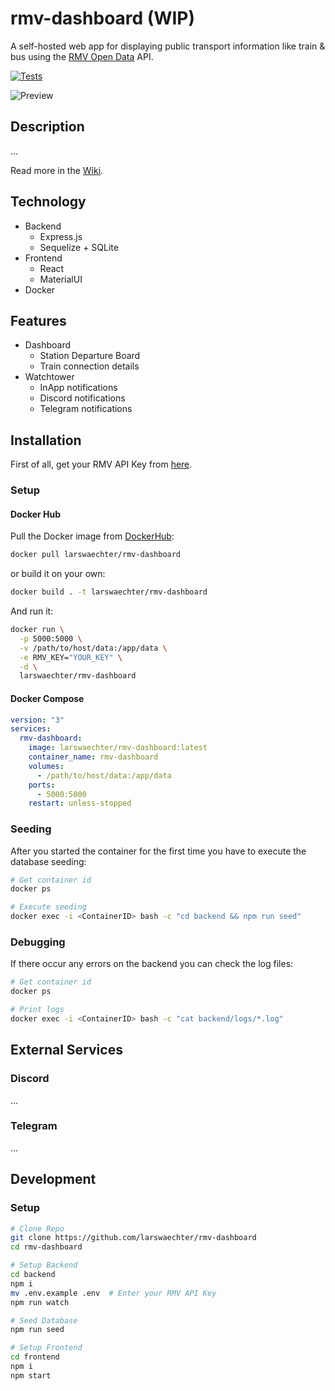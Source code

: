 # rmv-dashboard (WIP)

A self-hosted web app for displaying public transport information like train & bus using the [RMV Open Data](https://opendata.rmv.de/site/start.html) API.

[![Tests](https://github.com/larswaechter/rmv-dashboard/actions/workflows/tests.yml/badge.svg)](https://github.com/larswaechter/rmv-dashboard/actions/workflows/tests.yml)

![Preview](https://user-images.githubusercontent.com/11744028/196059284-17f40ac5-c390-4168-b243-00bf539f55a1.png)

## Description

...

Read more in the [Wiki](https://github.com/larswaechter/rmv-dashboard/wiki).

## Technology

- Backend
  - Express.js
  - Sequelize + SQLite
- Frontend
  - React
  - MaterialUI
- Docker

## Features

- Dashboard
  - Station Departure Board
  - Train connection details
- Watchtower
  - InApp notifications
  - Discord notifications
  - Telegram notifications

## Installation

First of all, get your RMV API Key from [here](https://opendata.rmv.de/site/anmeldeseite.html).

### Setup

#### Docker Hub

Pull the Docker image from [DockerHub](https://hub.docker.com/r/larswaechter/rmv-dashboard):

```bash
docker pull larswaechter/rmv-dashboard
```

or build it on your own:

```bash
docker build . -t larswaechter/rmv-dashboard
```

And run it:

```bash
docker run \
  -p 5000:5000 \
  -v /path/to/host/data:/app/data \
  -e RMV_KEY="YOUR_KEY" \
  -d \
  larswaechter/rmv-dashboard
```

#### Docker Compose

```yml
version: "3"
services:
  rmv-dashboard:
    image: larswaechter/rmv-dashboard:latest
    container_name: rmv-dashboard
    volumes:
      - /path/to/host/data:/app/data
    ports:
      - 5000:5000
    restart: unless-stopped
```

### Seeding

After you started the container for the first time you have to execute the database seeding:

```bash
# Get container id
docker ps

# Execute seeding
docker exec -i <ContainerID> bash -c "cd backend && npm run seed"
```

### Debugging

If there occur any errors on the backend you can check the log files:

```bash
# Get container id
docker ps

# Print logs
docker exec -i <ContainerID> bash -c "cat backend/logs/*.log"
```

## External Services

### Discord

...

### Telegram

...

## Development

### Setup

```bash
# Clone Repo
git clone https://github.com/larswaechter/rmv-dashboard
cd rmv-dashboard

# Setup Backend
cd backend
npm i
mv .env.example .env  # Enter your RMV API Key
npm run watch

# Seed Database
npm run seed

# Setup Frontend
cd frontend
npm i
npm start
```
